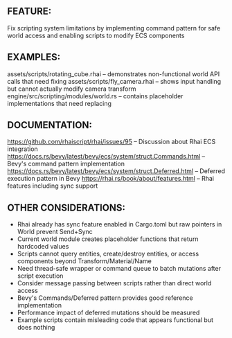 ## FEATURE:

Fix scripting system limitations by implementing command pattern for safe world access and enabling scripts to modify ECS components

## EXAMPLES:

assets/scripts/rotating_cube.rhai – demonstrates non-functional world API calls that need fixing
assets/scripts/fly_camera.rhai – shows input handling but cannot actually modify camera transform
engine/src/scripting/modules/world.rs – contains placeholder implementations that need replacing

## DOCUMENTATION:

https://github.com/rhaiscript/rhai/issues/95 – Discussion about Rhai ECS integration
https://docs.rs/bevy/latest/bevy/ecs/system/struct.Commands.html – Bevy's command pattern implementation
https://docs.rs/bevy/latest/bevy/ecs/system/struct.Deferred.html – Deferred execution pattern in Bevy
https://rhai.rs/book/about/features.html – Rhai features including sync support

## OTHER CONSIDERATIONS:

- Rhai already has sync feature enabled in Cargo.toml but raw pointers in World prevent Send+Sync
- Current world module creates placeholder functions that return hardcoded values
- Scripts cannot query entities, create/destroy entities, or access components beyond Transform/Material/Name
- Need thread-safe wrapper or command queue to batch mutations after script execution
- Consider message passing between scripts rather than direct world access
- Bevy's Commands/Deferred pattern provides good reference implementation
- Performance impact of deferred mutations should be measured
- Example scripts contain misleading code that appears functional but does nothing